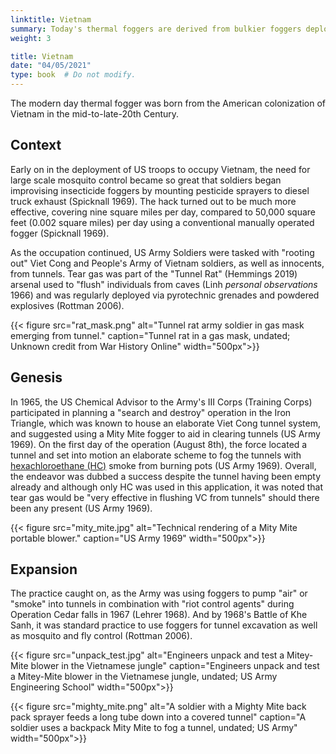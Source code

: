 ```yaml
---
linktitle: Vietnam
summary: Today's thermal foggers are derived from bulkier foggers deployed in Vietnam, specifically by American and Australian forces to gas tunnels.
weight: 3

title: Vietnam
date: "04/05/2021"
type: book  # Do not modify.
---
```


The modern day thermal fogger was born from the American colonization of Vietnam in the mid-to-late-20th Century. 

## Context 

Early on in the deployment of US troops to occupy Vietnam, the need for large scale mosquito control became so great that soldiers began improvising insecticide foggers by mounting pesticide sprayers to diesel truck exhaust (Spicknall 1969). 
The hack turned out to be much more effective, covering nine square miles per day, compared to 50,000 square feet (0.002 square miles) per day using a conventional manually operated fogger (Spicknall 1969).

As the occupation continued, US Army Soldiers were tasked with "rooting out" Viet Cong and People's Army of Vietnam soldiers, as well as innocents, from tunnels.
Tear gas was part of the "Tunnel Rat" (Hemmings 2019) arsenal used to "flush" individuals from caves (Linh _personal observations_ 1966) and was regularly deployed via pyrotechnic grenades and powdered explosives (Rottman 2006).

{{< figure src="rat_mask.png" alt="Tunnel rat army soldier in gas mask emerging from tunnel." caption="Tunnel rat in a gas mask, undated; Unknown credit from War History Online" width="500px">}}

## Genesis

In 1965, the US Chemical Advisor to the Army's III Corps (Training Corps) participated in planning a "search and destroy" operation in the Iron Triangle, which was known to house an elaborate Viet Cong tunnel system, and suggested using a Mity Mite fogger to aid in clearing tunnels (US Army 1969).
On the first day of the operation (August 8th), the force located a tunnel and set into motion an elaborate scheme to fog the tunnels with [hexachloroethane (HC)](/hc) smoke from burning pots (US Army 1969).
Overall, the endeavor was dubbed a success despite the tunnel having been empty already and although only HC was used in this application, it was noted that tear gas would be "very effective in flushing VC from tunnels" should there been any present (US Army 1969). 

{{< figure src="mity_mite.jpg" alt="Technical rendering of a Mity Mite portable blower." caption="US Army 1969" width="500px">}}

## Expansion

The practice caught on, as the Army was using foggers to pump "air" or "smoke" into tunnels in combination with "riot control agents" during Operation Cedar falls in 1967 (Lehrer 1968). 
And by 1968's Battle of Khe Sanh, it was standard practice to use foggers for tunnel excavation as well as mosquito and fly control (Rottman 2006). 

{{< figure src="unpack_test.jpg" alt="Engineers unpack and test a Mitey-Mite blower in the Vietnamese jungle" caption="Engineers unpack and test a Mitey-Mite blower in the Vietnamese jungle, undated; US Army Engineering School" width="500px">}}

{{< figure src="mighty_mite.png" alt="A soldier with a Mighty Mite back pack sprayer feeds a long tube down into a covered tunnel" caption="A soldier uses a backpack Mity Mite to fog a tunnel, undated; US Army" width="500px">}}